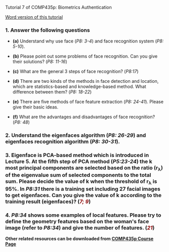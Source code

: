 Tutorial 7 of COMP435p: Biometrics Authentication

[Word version of this tutorial](http://www2.comp.polyu.edu.hk/~csdzhang/comp435p/Tutorial%207.doc)

### 1. Answer the following questions ###

  + **(a)** Understand why use face (*P8: 3-4*) and face recognition system (*P8: 5-10*).

  + **(b)** Please point out some problems of face recognition. Can you give their solutions?  (*P8: 11-16*)

  + **(c)** What are the general 3 steps of face recognition?  (*P8:17*)

  + **(d)** There are two kinds of the methods in face detection and location, which  are statistics-based and knowledge-based method. What difference between them? (*P8: 18-22*)

  + **(e)** There are five methods of face feature extraction (*P8: 24-41*). Please give their basic ideas.

  + **(f)** What are the advantages and disadvantages of face recognition? (*P8: 48*)



### 2. 	Understand the eigenfaces algorithm (*P8: 26-29*) and eigenfaces recognition algorithm (*P8: 30-31*). ###


### 3. 	Eigenface is PCA-based method which is introduced in Lecture 5. At the fifth step of PCA method (*P5:23-24*) the k most principal components are selected based on the ratio (r<sub>λ</sub>) of the eigenvalue sum of selected components to the total sum. Please decide the value of k when the threshold of r<sub>λ</sub> is 95%.  In *P8:31* there is a training set including 27 facial images to get eigenfaces. Can you give the value of k according to the training result (eigenfaces)?  (<font color=darkred>*7; 9*</font>) ###


### 4. 	*P8:34* shows some examples of local features. Please try to define the geometry features based on the woman's face image (refer to *P8:34*) and give the number of features.  (<font color=darkred>*21*</font>) ###

**Other related resources can be downloaded from [COMP435p Course Page](http://www2.comp.polyu.edu.hk/~csdzhang/comp435p/index.html)**



